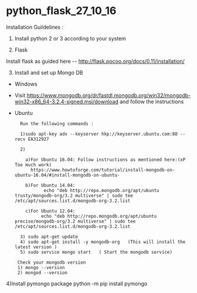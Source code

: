# python_flask_27_10_16


Installation Guildelines : 

1) Install python 2 or 3 according to your system

2) Flask 

Install flask as guided here -- http://flask.pocoo.org/docs/0.11/installation/

3) Install and set up Mongo DB

* Windows 
 
 * Visit  https://www.mongodb.org/dr/fastdl.mongodb.org/win32/mongodb-win32-x86_64-3.2.4-signed.msi/download and follow the instructions 
 
* Ubuntu     
         
        Run the following commands : 
        
        1)sudo apt-key adv --keyserver hkp://keyserver.ubuntu.com:80 --recv EA312927
        
        2)
          
          a)For Ubuntu 16.04: Follow instructions as mentioned here:(xP Too much work)
            https://www.howtoforge.com/tutorial/install-mongodb-on-ubuntu-16.04/#install-mongodb-on-ubuntu-
      
    	  b)For Ubuntu 14.04:
    		     echo "deb http://repo.mongodb.org/apt/ubuntu trusty/mongodb-org/3.2 multiverse" | sudo tee /etc/apt/sources.list.d/mongodb-org-3.2.list
    
          c)For Ubuntu 12.04:
    	      	echo "deb http://repo.mongodb.org/apt/ubuntu precise/mongodb-org/3.2 multiverse" | sudo tee /etc/apt/sources.list.d/mongodb-org-3.2.list
    		
        3) sudo apt-get update 
        4) sudo apt-get install -y mongodb-org   (This will install the latest version ) 
        5) sudo service mongo start   ( Start the mongodb service)
        
       Check your mongodb version 
       1) mongo --version 
       2) mongod --version
       
4)Install pymongo package
       python -m pip install pymongo

